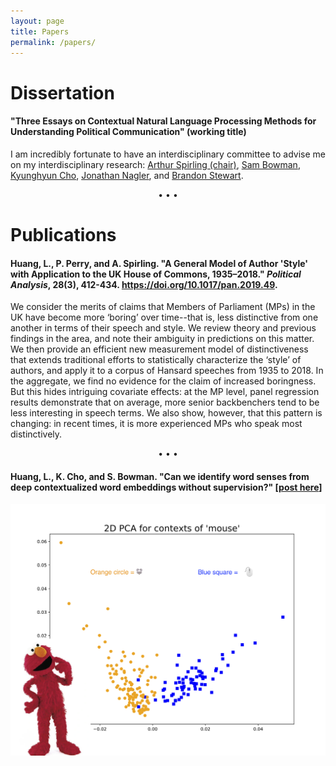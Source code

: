 ```yaml
---
layout: page
title: Papers
permalink: /papers/
---
```


# Dissertation

#### "Three Essays on Contextual Natural Language Processing Methods for Understanding Political Communication" (working title)

I am incredibly fortunate to have an interdisciplinary committee to advise me on my interdisciplinary research: <a href="https://www.nyu.edu/projects/spirling/">Arthur Spirling (chair)</a>, <a href="https://www.nyu.edu/projects/bowman/">Sam Bowman</a>, <a href="http://www.kyunghyuncho.me/">Kyunghyun Cho</a>, <a href="http://as.nyu.edu/content/nyu-as/as/faculty/jonathan-nagler.html">Jonathan Nagler</a>, and <a href="https://scholar.princeton.edu/bstewart/home">Brandon Stewart</a>.

<p style="text-align: center;">&bull; &bull; &bull;</p>

# Publications

#### Huang, L., P. Perry, and A. Spirling. "A General Model of Author 'Style' with Application to the UK House of Commons, 1935–2018." _Political Analysis_, 28(3), 412-434. <a href="https://doi.org/10.1017/pan.2019.49">https://doi.org/10.1017/pan.2019.49</a>.

We consider the merits of claims that Members of Parliament (MPs) in the UK have become more ‘boring’ over time--that is, less distinctive from one another in terms of their speech and style. We review theory and previous findings in the area, and note their ambiguity in predictions on this matter. We then provide an efficient new measurement model of distinctiveness that extends traditional efforts to statistically characterize the ‘style’ of authors, and apply it to a corpus of Hansard speeches from 1935 to 2018. In the aggregate, we find no evidence for the claim of increased boringness. But this hides intriguing covariate effects: at the MP level, panel regression results demonstrate that on average, more senior backbenchers tend to be less interesting in speech terms. We also show, however, that this pattern is changing: in recent times, it is more experienced MPs who speak most distinctively.

<p style="text-align: center;">&bull; &bull; &bull;</p>

#### Huang, L., K. Cho, and S. Bowman. "Can we identify word senses from deep contextualized word embeddings without supervision?" [<a href="https://medium.com/@leslie_huang/automatic-extraction-of-word-senses-from-deep-contextualized-word-embeddings-2f09f16e820">post here</a>]

![](elmo.png)
